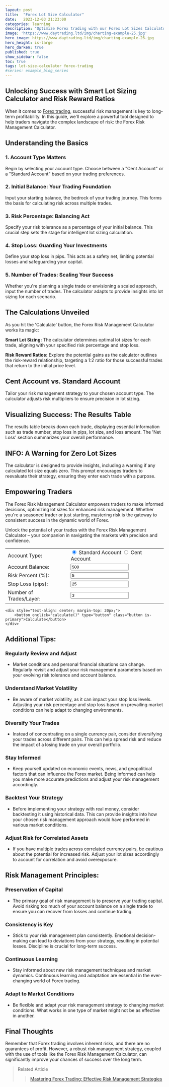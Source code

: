 ```yaml
---
layout: post
title:  "Forex Lot Size Calculator"
date:   2023-12-03 21:23:00
categories: learning
description: "Optimize Forex trading with our Forex Lot Sizes Calculator. Empower your strategy, master risk, and achieve consistent success in dynamic markets."
image: 'https://www.daytrading.ltd/img/charting-example-25.jpg'
hero_image: https://www.daytrading.ltd/img/charting-example-26.jpg
hero_height: is-large
hero_darken: true
published: true
show_sidebar: false
toc: true
tags: lot-size-calculator forex-trading
#series: example_blog_series
---
```


## Unlocking Success with Smart Lot Sizing Calculator and Risk Reward Ratios

<p>When it comes to <a href="https://www.daytrading.ltd/learning/what-is-forex-trading">Forex trading</a>, successful risk management is key to long-term profitability. In this guide, we'll explore a powerful tool designed to help traders navigate the complex landscape of risk: the Forex Risk Management Calculator.</p>

## Understanding the Basics
### 1. Account Type Matters
<p>Begin by selecting your account type. Choose between a "Cent Account" or a "Standard Account" based on your trading preferences.</p>

### 2. Initial Balance: Your Trading Foundation
<p>Input your starting balance, the bedrock of your trading journey. This forms the basis for calculating risk across multiple trades.</p>

### 3. Risk Percentage: Balancing Act
<p>Specify your risk tolerance as a percentage of your initial balance. This crucial step sets the stage for intelligent lot sizing calculation.</p>

### 4. Stop Loss: Guarding Your Investments
<p>Define your stop loss in pips. This acts as a safety net, limiting potential losses and safeguarding your capital.</p>

### 5. Number of Trades: Scaling Your Success
<p>Whether you're planning a single trade or envisioning a scaled approach, input the number of trades. The calculator adapts to provide insights into lot sizing for each scenario.</p>

## The Calculations Unveiled
<p>As you hit the 'Calculate' button, the Forex Risk Management Calculator works its magic:</p>

<p><b>Smart Lot Sizing:</b>
The calculator determines optimal lot sizes for each trade, aligning with your specified risk percentage and stop loss.</p>

<p><b>Risk Reward Ratios:</b>
Explore the potential gains as the calculator outlines the risk-reward relationship, targeting a 1:2 ratio for those successful trades that return to the initial price level.</p>

## Cent Account vs. Standard Account
<p>Tailor your risk management strategy to your chosen account type. The calculator adjusts risk multipliers to ensure precision in lot sizing.</p>

## Visualizing Success: The Results Table
<p>The results table breaks down each trade, displaying essential information such as trade number, stop loss in pips, lot size, and loss amount. The 'Net Loss' section summarizes your overall performance.</p>

## INFO: A Warning for Zero Lot Sizes
<p>The calculator is designed to provide insights, including a warning if any calculated lot size equals zero. This prompt encourages traders to reevaluate their strategy, ensuring they enter each trade with a purpose.</p>

## Empowering Traders
<p>The Forex Risk Management Calculator empowers traders to make informed decisions, optimizing lot sizes for enhanced risk management. Whether you're a seasoned trader or just starting, mastering risk is the gateway to consistent success in the dynamic world of Forex.</p>

<p>Unlock the potential of your trades with the Forex Risk Management Calculator – your companion in navigating the markets with precision and confidence.</p>

<form id="calculatorForm">
    <table>
        <tr>
            <td>Account Type:</td>
            <td>
                <label><input checked="" name="accountType" type="radio" value="standard" /> Standard Account</label>
                <label><input name="accountType" type="radio" value="cent" /> Cent Account</label>
            </td>
        </tr>
        <tr>
            <td>Account Balance:</td>
            <td><input id="initialBalance" required="" step="1" type="number" value="500" /></td>
        </tr>
        <tr>
            <td>Risk Percent (%):</td>
            <td><input id="riskPercentage" required="" step="0.1" type="number" value="5" /></td>
        </tr>
        <tr>
            <td>Stop Loss (pips):</td>
            <td><input id="stopLoss" required="" type="number" value="25" /></td>
        </tr>
        <tr>
            <td>Number of Trades/Layer:</td>
            <td><input id="numTrades" required="" type="number" value="3" /></td>
        </tr>
    </table>

    <div style="text-align: center; margin-top: 20px;">
        <button onclick="calculate()" type="button" class="button is-primary">Calculate</button>
    </div>
</form>



  <table id="resultTable" style="display: none;">
    <thead>
      <tr>
        <th>Trade Number</th>
        <th>Stop Loss (pips)</th>
        <th>Lot Size</th>
        <th>Loss Amount</th>
      </tr>
    </thead>
    <tbody id="resultBody"></tbody>
    <tfoot>
      <tr>
        <td colspan="3">Net Loss</td>
        <td id="netLoss"></td>
      </tr>
    </tfoot>
  </table>

  <div class="alert info" id="info" style="display: none;">
  </div>

  <script>
    function calculate() {
      // Clear previous result and info
      document.getElementById('resultBody').innerHTML = "";
      document.getElementById('info').innerHTML = "";
      document.getElementById('info').style.display = "none"; // Hide the warning div initially

      var initial_balance = parseFloat(document.getElementById('initialBalance').value);
      var risk_percentage = parseFloat(document.getElementById('riskPercentage').value);
      var SL = parseFloat(document.getElementById('stopLoss').value);
      var trades = parseInt(document.getElementById('numTrades').value);
      var accountType = document.querySelector('input[name="accountType"]:checked').value;

      var riskMultiplier = (accountType === 'cent') ? 0.01 : 0.01; // Adjust risk for Cent Account

      var risk = risk_percentage * initial_balance * riskMultiplier;
      var stop_loss_values = [];
      var balance = initial_balance;
      var loss_each = [];
      var hasZeroLot = false;

      for (var x = 0; x < trades; x++) {
        var y = (x + 1) / trades * SL;
        stop_loss_values.unshift(parseFloat(y.toFixed(1)));
      }

      var num_positions = stop_loss_values.length;

      var sub_risk = 0.5 * risk;

      for (var x = 0; x < trades; x++) {
        var cnt = x + 1;
        var slicer = (2 * x + 1) * risk / (trades * trades);
        loss_each.push(round(slicer, 2));
      }

      for (var trade_number = 1; trade_number <= num_positions; trade_number++) {
        var stop_loss_pips = stop_loss_values[trade_number - 1];
        var loss = loss_each[trade_number - 1];
        var lot_size = (loss > 0) ? parseFloat((loss / stop_loss_pips / 10).toFixed(2)) : 0;

        if (lot_size === 0) {
          hasZeroLot = true;
        }

        balance -= loss;

        // Append a row to the table
        var row = document.getElementById('resultBody').insertRow();
        row.insertCell(0).innerText = "Trade " + trade_number;
        row.insertCell(1).innerText = stop_loss_pips;
        row.insertCell(2).innerText = lot_size;
        row.insertCell(3).innerText = loss.toFixed(2);
      }

      var net_loss = initial_balance - balance;
      var netLossCell = document.getElementById('netLoss');
      netLossCell.innerHTML = `$${net_loss.toFixed(0)} ${accountType === 'cent' ? 'CENT' : 'USD'}`;

      // Show the table
      document.getElementById('resultTable').style.display = "block";

      // Modified warning message
      if (hasZeroLot) {
        var warningDiv = document.getElementById('info');
        warningDiv.innerHTML = "<div x-data='{visible: true}'><div class='notification is-warning' x-show.transition.duration.300ms='visible'><article class='media'><div class='media-left'><span class='icon'><i class='fas fa-exclamation-circle fa-lg'></i></span></div><div class='media-content'><div class='content'><p><strong>At least one of your calculated lot sizes is equal to 0.</strong></p><p><strong>Option 1:</strong></p><ul><li>You may choose to skip the trade with a lot size of 0.</li></ul><p><strong>Option 2:</strong></p><ul><li>You may need to increase your trading account balance and consider <a href='https://www.icmarkets.com/global/en/trading-accounts/overview/?camp=7746' rel='nofollow'><strong>opening trading account</strong></a> with highest leverage for proper risk management.</li></ul></div></div></article></div></div>"; // Customize this line
        warningDiv.style.display = "block"; // Show the warning div
      }
    }

    function closeInfo() {
      var infoDiv = document.getElementById('info');
      infoDiv.style.opacity = '0';
      setTimeout(function () {
        infoDiv.style.display = 'none';
      }, 600); // Adjust the delay (in milliseconds) as needed
    }

    function round(value, decimals) {
      return Number(Math.round(value + 'e' + decimals) + 'e-' + decimals);
    }
  </script>

## Additional Tips:
### Regularly Review and Adjust
 - Market conditions and personal financial situations can change. Regularly revisit and adjust your risk management parameters based on your evolving risk tolerance and account balance.

### Understand Market Volatility
 - Be aware of market volatility, as it can impact your stop loss levels. Adjusting your risk percentage and stop loss based on prevailing market conditions can help adapt to changing environments.

### Diversify Your Trades
 - Instead of concentrating on a single currency pair, consider diversifying your trades across different pairs. This can help spread risk and reduce the impact of a losing trade on your overall portfolio.

### Stay Informed
 - Keep yourself updated on economic events, news, and geopolitical factors that can influence the Forex market. Being informed can help you make more accurate predictions and adjust your risk management accordingly.

### Backtest Your Strategy
 - Before implementing your strategy with real money, consider backtesting it using historical data. This can provide insights into how your chosen risk management approach would have performed in various market conditions.

### Adjust Risk for Correlated Assets
 - If you have multiple trades across correlated currency pairs, be cautious about the potential for increased risk. Adjust your lot sizes accordingly to account for correlation and avoid overexposure.

## Risk Management Principles:
### Preservation of Capital
 - The primary goal of risk management is to preserve your trading capital. Avoid risking too much of your account balance on a single trade to ensure you can recover from losses and continue trading.

### Consistency is Key
 - Stick to your risk management plan consistently. Emotional decision-making can lead to deviations from your strategy, resulting in potential losses. Discipline is crucial for long-term success.

### Continuous Learning
 - Stay informed about new risk management techniques and market dynamics. Continuous learning and adaptation are essential in the ever-changing world of Forex trading.

### Adapt to Market Conditions
 - Be flexible and adapt your risk management strategy to changing market conditions. What works in one type of market might not be as effective in another.

## Final Thoughts
Remember that Forex trading involves inherent risks, and there are no guarantees of profit. However, a robust risk management strategy, coupled with the use of tools like the Forex Risk Management Calculator, can significantly improve your chances of success over the long term.

<script type="application/ld+json">
{
  "@context": "https://schema.org",
  "@type": "FAQPage",
  "mainEntity": [
    {
      "@type": "Question",
      "name": "1. What is the Forex Risk Management Calculator?",
      "acceptedAnswer": {
        "@type": "Answer",
        "text": "The Forex Risk Management Calculator is a powerful tool designed to help traders navigate the complex landscape of risk in Forex trading. It assists in intelligent lot sizing and emphasizes the importance of risk-reward ratios for long-term profitability."
      }
    },
    {
      "@type": "Question",
      "name": "2. How does the calculator work?",
      "acceptedAnswer": {
        "@type": "Answer",
        "text": "The calculator determines optimal lot sizes for each trade based on specified risk percentage and stop loss. It also explores risk-reward ratios, targeting a 1:2 ratio for successful trades. The tool adapts to different account types, such as Cent Account or Standard Account, ensuring precision in lot sizing."
      }
    },
    {
      "@type": "Question",
      "name": "3. What factors should traders consider in risk management?",
      "acceptedAnswer": {
        "@type": "Answer",
        "text": "Traders should regularly review and adjust risk parameters, understand market volatility, diversify trades, stay informed about market events, backtest strategies, and adjust risk for correlated assets. The principles of risk management include the preservation of capital, consistency, continuous learning, and adaptation to market conditions."
      }
    },
    {
      "@type": "Question",
      "name": "4. Why is preserving capital important in Forex trading?",
      "acceptedAnswer": {
        "@type": "Answer",
        "text": "Preserving capital is crucial in Forex trading to ensure the ability to recover from losses and continue trading. It is a fundamental principle of risk management, aiming to protect the trader's overall account balance and support long-term success."
      }
    },
    {
      "@type": "Question",
      "name": "5. How can traders adapt to changing market conditions?",
      "acceptedAnswer": {
        "@type": "Answer",
        "text": "Traders should be flexible and adapt their risk management strategy to changing market conditions. This includes staying informed, being disciplined, and adjusting lot sizes based on factors such as market volatility and correlation between assets."
      }
    }
  ]
}
</script>

> Related Article
>> <a href="https://www.daytrading.ltd/learning/risk-management-in-forex-trading">Mastering Forex Trading: Effective Risk Management Strategies</a>